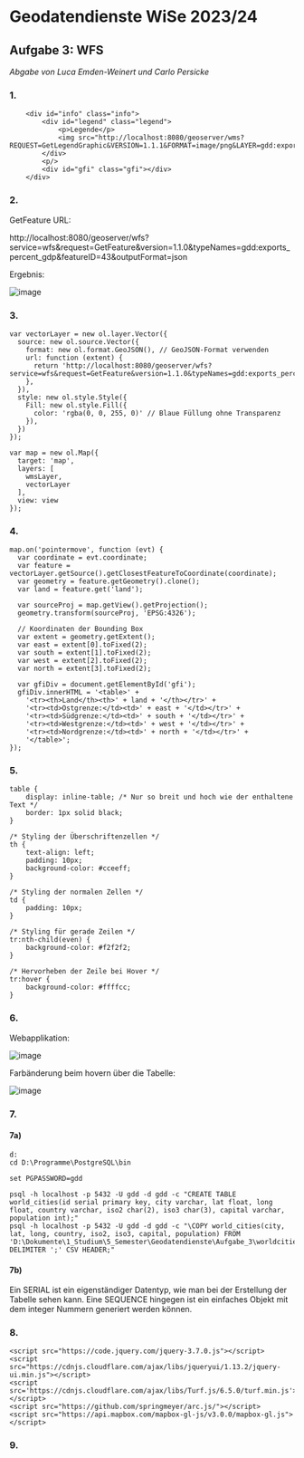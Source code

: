 # Geodatendienste WiSe 2023/24
## Aufgabe 3: WFS
*Abgabe von Luca Emden-Weinert und Carlo Persicke*

### 1. 

```
	<div id="info" class="info">
		<div id="legend" class="legend">
			<p>Legende</p>
			<img src="http://localhost:8080/geoserver/wms?REQUEST=GetLegendGraphic&VERSION=1.1.1&FORMAT=image/png&LAYER=gdd:exports_percent_gdp">
		</div>
		<p/>
		<div id="gfi" class="gfi"></div>
	</div>
```

### 2. 

GetFeature URL:

http://localhost:8080/geoserver/wfs?service=wfs&request=GetFeature&version=1.1.0&typeNames=gdd:exports_percent_gdp&featureID=43&outputFormat=json

Ergebnis:

![image](https://github.com/caaarlito/Geodatendienste/assets/134683878/564c68db-bfd5-4371-9c0b-120800042b95)


### 3. 

```
var vectorLayer = new ol.layer.Vector({
  source: new ol.source.Vector({
    format: new ol.format.GeoJSON(), // GeoJSON-Format verwenden
    url: function (extent) {
      return 'http://localhost:8080/geoserver/wfs?service=wfs&request=GetFeature&version=1.1.0&typeNames=gdd:exports_percent_gdp&outputFormat=json';
    },
  }),
  style: new ol.style.Style({
    Fill: new ol.style.Fill({
      color: 'rgba(0, 0, 255, 0)' // Blaue Füllung ohne Transparenz
    }),
  })
});

var map = new ol.Map({
  target: 'map',
  layers: [
    wmsLayer,
	vectorLayer
  ],
  view: view 
});
```

### 4.

```
map.on('pointermove', function (evt) {
  var coordinate = evt.coordinate;
  var feature = vectorLayer.getSource().getClosestFeatureToCoordinate(coordinate);
  var geometry = feature.getGeometry().clone();
  var land = feature.get('land');
  
  var sourceProj = map.getView().getProjection();
  geometry.transform(sourceProj, 'EPSG:4326');
  
  // Koordinaten der Bounding Box
  var extent = geometry.getExtent();
  var east = extent[0].toFixed(2);
  var south = extent[1].toFixed(2);
  var west = extent[2].toFixed(2);
  var north = extent[3].toFixed(2);

  var gfiDiv = document.getElementById('gfi');
  gfiDiv.innerHTML = '<table>' +
	'<tr><th>Land</th><th>' + land + '</th></tr>' +
	'<tr><td>Ostgrenze:</td><td>' + east + '</td></tr>' +
	'<tr><td>Südgrenze:</td><td>' + south + '</td></tr>' +
	'<tr><td>Westgrenze:</td><td>' + west + '</td></tr>' +
	'<tr><td>Nordgrenze:</td><td>' + north + '</td></tr>' +
	'</table>';
});
```

### 5.

```
table {
    display: inline-table; /* Nur so breit und hoch wie der enthaltene Text */
	border: 1px solid black;
}

/* Styling der Überschriftenzellen */
th {
    text-align: left;
    padding: 10px;
    background-color: #cceeff;
}

/* Styling der normalen Zellen */
td {
    padding: 10px;
}

/* Styling für gerade Zeilen */
tr:nth-child(even) {
    background-color: #f2f2f2;
}

/* Hervorheben der Zeile bei Hover */
tr:hover {
    background-color: #ffffcc;
}
```

### 6.

Webapplikation:

![image](https://github.com/caaarlito/Geodatendienste/assets/134683878/54f07a85-53da-41b1-8e03-5d6dc9f23866)

Farbänderung beim hovern über die Tabelle: 

![image](https://github.com/caaarlito/Geodatendienste/assets/134683878/61565be0-30e0-4ad4-9121-79784e913289)

### 7.

#### 7a) 

```
d:
cd D:\Programme\PostgreSQL\bin

set PGPASSWORD=gdd

psql -h localhost -p 5432 -U gdd -d gdd -c "CREATE TABLE world_cities(id serial primary key, city varchar, lat float, long float, country varchar, iso2 char(2), iso3 char(3), capital varchar, population int);"
psql -h localhost -p 5432 -U gdd -d gdd -c "\COPY world_cities(city, lat, long, country, iso2, iso3, capital, population) FROM 'D:\Dokumente\1_Studium\5_Semester\Geodatendienste\Aufgabe_3\worldcities.csv' DELIMITER ';' CSV HEADER;"
```

#### 7b)

Ein SERIAL ist ein eigenständiger Datentyp, wie man bei der Erstellung der Tabelle sehen kann. Eine SEQUENCE hingegen ist ein einfaches Objekt mit dem integer Nummern generiert werden können.

### 8.

```
<script src="https://code.jquery.com/jquery-3.7.0.js"></script>
<script src="https://cdnjs.cloudflare.com/ajax/libs/jqueryui/1.13.2/jquery-ui.min.js"></script>
<script src='https://cdnjs.cloudflare.com/ajax/libs/Turf.js/6.5.0/turf.min.js'></script>
<script src="https://github.com/springmeyer/arc.js/"></script>
<script src="https://api.mapbox.com/mapbox-gl-js/v3.0.0/mapbox-gl.js"></script>
```

### 9.


